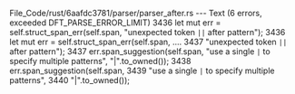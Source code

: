 File_Code/rust/6aafdc3781/parser/parser_after.rs --- Text (6 errors, exceeded DFT_PARSE_ERROR_LIMIT)
3436                 let mut err = self.struct_span_err(self.span, "unexpected token `||` after pattern");                                                   3436                 let mut err = self.struct_span_err(self.span,
....                                                                                                                                                         3437                                                    "unexpected token `||` after pattern");
3437                 err.span_suggestion(self.span, "use a single `|` to specify multiple patterns", "|".to_owned());                                        3438                 err.span_suggestion(self.span,
                                                                                                                                                             3439                                     "use a single `|` to specify multiple patterns",
                                                                                                                                                             3440                                     "|".to_owned());

